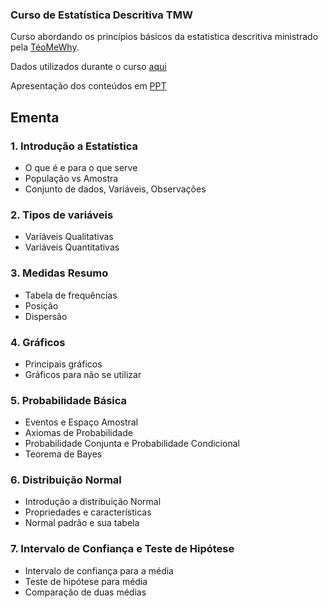 ### Curso de Estatística Descritiva TMW

Curso abordando os princípios básicos da estatistica descritiva ministrado pela [TéoMeWhy](https://www.youtube.com/@teomewhy).

Dados utilizados durante o curso [aqui](https://docs.google.com/spreadsheets/d/1lwlbNriQbpEwdwQ1FIhPYs0IosvJmtJLhU46LnJxczg/edit?gid=423436158#gid=423436158)

Apresentação dos conteúdos em [PPT](https://docs.google.com/presentation/d/1Zfwk5sxpyr98oQlz2GWd_kj8EHuDeRg4tcY7T00Gy3I/edit?slide=id.p1#slide=id.p1)

## Ementa

### 1. Introdução a Estatística
- O que é e para o que serve
- População vs Amostra
- Conjunto de dados, Variáveis, Observações

### 2. Tipos de variáveis
- Variáveis Qualitativas
- Variáveis Quantitativas

### 3. Medidas Resumo
- Tabela de frequências
- Posição
- Dispersão

### 4. Gráficos
- Principais gráficos
- Gráficos para não se utilizar

### 5. Probabilidade Básica
- Eventos e Espaço Amostral
- Axiomas de Probabilidade
- Probabilidade Conjunta e Probabilidade Condicional
- Teorema de Bayes

### 6. Distribuição Normal
- Introdução a distribuição Normal
- Propriedades e características
- Normal padrão e sua tabela

### 7. Intervalo de Confiança e Teste de Hipótese
- Intervalo de confiança para a média
- Teste de hipótese para média
- Comparação de duas médias
